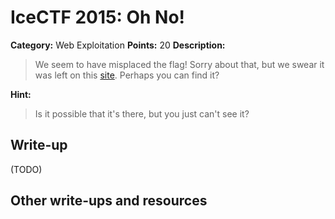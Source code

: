 # IceCTF 2015: Oh No!

**Category:** Web Exploitation
**Points:** 20
**Description:** 

> We seem to have misplaced the flag! Sorry about that, but we swear it was left on this <a target=_blank href="/api/autogen/serve/flag.html?static=false&pid=6f256632fcf2f334335d0391eb53ad91">site</a>. Perhaps you can find it?

**Hint:**

> Is it possible that it's there, but you just can't see it?

## Write-up

(TODO)

## Other write-ups and resources

